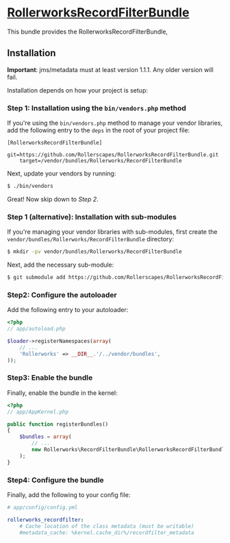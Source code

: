 ﻿[RollerworksRecordFilterBundle](http://projects.rollerscapes.net/RollerFramework/)
==================================================

This bundle provides the RollerworksRecordFilterBundle,

## Installation

__Important__: jms/metadata must at least version 1.1.1. Any older version will fail.

Installation depends on how your project is setup:

### Step 1: Installation using the `bin/vendors.php` method

If you're using the `bin/vendors.php` method to manage your vendor libraries,
add the following entry to the `deps` in the root of your project file:

```
[RollerworksRecordFilterBundle]
    git=https://github.com/Rollerscapes/RollerworksRecordFilterBundle.git
    target=/vendor/bundles/Rollerworks/RecordFilterBundle
```

Next, update your vendors by running:

```bash
$ ./bin/vendors
```

Great! Now skip down to *Step 2*.

### Step 1 (alternative): Installation with sub-modules

If you're managing your vendor libraries with sub-modules, first create the
`vendor/bundles/Rollerworks/RecordFilterBundle` directory:

```bash
$ mkdir -pv vendor/bundles/Rollerworks/RecordFilterBundle
```

Next, add the necessary sub-module:

```bash
$ git submodule add https://github.com/Rollerscapes/RollerworksRecordFilterBundle.git vendor/bundles/Rollerworks/RecordFilterBundle
```

### Step2: Configure the autoloader

Add the following entry to your autoloader:

```php
<?php
// app/autoload.php

$loader->registerNamespaces(array(
    // ...
    'Rollerworks' => __DIR__.'/../vendor/bundles',
));
```

### Step3: Enable the bundle

Finally, enable the bundle in the kernel:

```php
<?php
// app/AppKernel.php

public function registerBundles()
{
    $bundles = array(
        // ...
        new Rollerworks\RecordFilterBundle\RollerworksRecordFilterBundle(),
    );
}
```

### Step4: Configure the bundle

Finally, add the following to your config file:

``` yaml
# app/config/config.yml

rollerworks_recordfilter:
    # Cache location of the class metadata (must be writable)
    #metadata_cache: %kernel.cache_dir%/recordfilter_metadata
```

